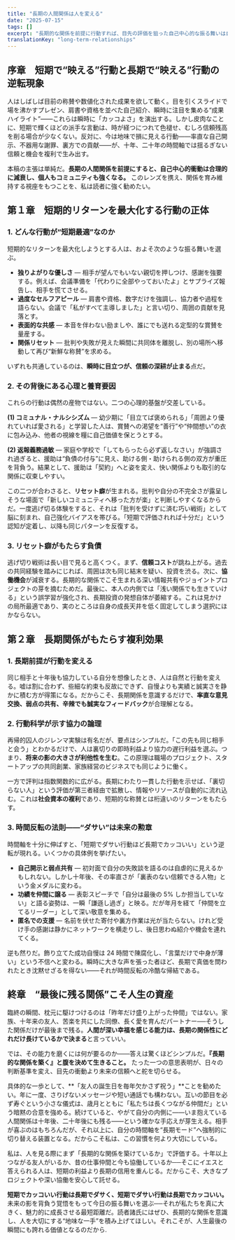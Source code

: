 ```yaml
---
title: "長期の人間関係は人を変える"
date: "2025-07-15"
tags: []
excerpt: "長期的な関係を前提に行動すれば、目先の評価を狙った自己中心的な振る舞いは自然に減り、時間とともに信頼と機会が複利で蓄積される。短期で光る派手さはやがて色褪せる一方、いまは地味に見える誠実さこそが十年後の最大の資産となる。"
translationKey: "long-term-relationships"
---
```


## 序章　短期で“映える”行動と長期で“映える”行動の逆転現象

人はしばしば目前の称賛や数値化された成果を欲して動く。目を引くスライドで場を沸かすプレゼン、肩書や資格を並べた自己紹介、瞬時に注目を集める“成果ハイライト”――これらは瞬時に「カッコよさ」を演出する。しかし皮肉なことに、短期で輝くほどの派手な言動は、時が経つにつれて色褪せ、むしろ信頼残高を削る場合が少なくない。反対に、今は地味で損に見える行動――率直な自己開示、不器用な謝罪、裏方での貢献――が、十年、二十年の時間軸では揺るぎない信頼と機会を複利で生み出す。

本稿の主張は単純だ。**長期の人間関係を前提にすると、自己中心的衝動は合理的に減衰し、個人もコミュニティも強くなる。** このレンズを携え、関係を育み維持する視座をもつことを、私は読者に強く勧めたい。


## 第１章　短期的リターンを最大化する行動の正体

### 1. どんな行動が“短期最適”なのか

短期的なリターンを最大化しようとする人は、およそ次のような振る舞いを選ぶ。

* **独りよがりな優しさ** ― 相手が望んでもいない親切を押しつけ、感謝を強要する。例えば、会議準備を「代わりに全部やっておいたよ」とサプライズ報告し、相手を慌てさせる。
* **過度なセルフアピール** ― 肩書や資格、数字だけを強調し、協力者や過程を語らない。会議で「私がすべて主導しました」と言い切り、周囲の貢献を見落とす。
* **表面的な共感** ― 本音を伴わない励ましや、誰にでも送れる定型的な賞賛を量産する。
* **関係リセット** ― 批判や失敗が見えた瞬間に共同体を離脱し、別の場所へ移動して再び“新鮮な称賛”を求める。

いずれも共通しているのは、**瞬時に目立つが、信頼の深耕が止まる**点だ。

### 2. その背後にある心理と養育要因

これらの行動は偶然の産物ではない。二つの心理的基盤が交差している。

**(1) コミュナル・ナルシシズム** ― 幼少期に「目立てば褒められる」「周囲より優れていれば愛される」と学習した人は、賞賛への渇望を“善行”や“仲間想い”の衣に包み込み、他者の視線を糧に自己価値を保とうとする。

**(2) 返報義務過敏** ― 家庭や学校で「してもらったら必ず返しなさい」が強調され過ぎると、援助は“負債の付与”に見え、助ける側・助けられる側の双方が重圧を背負う。結果として、援助は「契約」へと姿を変え、快い関係よりも取引的な関係に収束しやすい。

この二つが合わさると、**リセット癖**が生まれる。批判や自分の不完全さが露呈しそうな場面で「新しいコミュニティへ移った方が楽」と判断しやすくなるからだ。一度逃げ切る体験をすると、それは「批判を受けずに済む巧い戦術」として脳に刻まれ、自己強化バイアスを帯びる。「短期で評価されれば十分だ」という認知が定着し、以降も同じパターンを反復する。

### 3. リセット癖がもたらす負債

逃げ切り戦術は長い目で見ると高くつく。まず、**信頼コスト**が跳ね上がる。過去の共同経験を踏みにじれば、周囲は次も同じ結末を疑い、投資を渋る。次に、**協働機会**が減衰する。長期的な関係でこそ生まれる深い情報共有やジョイントプロジェクトの芽を摘むためだ。最後に、本人の内側では「浅い関係でも生きていける」という誤学習が強化され、長期投資の発想自体が萎縮する。これは見かけの局所最適であり、実のところは自身の成長天井を低く固定してしまう選択にほかならない。


## 第２章　長期関係がもたらす複利効果

### 1. 長期前提が行動を変える

同じ相手と十年後も協力している自分を想像したとき、人は自然と行動を変える。嘘は割に合わず、些細な約束も反故にできず、自慢よりも実績と誠実さを静かに積む方が得策になる。だからこそ、長期関係を意識するだけで、**率直な意見交換、弱点の共有、辛辣でも誠実なフィードバック**が合理解となる。

### 2. 行動科学が示す協力の論理

再帰的囚人のジレンマ実験は有名だが、要点はシンプルだ。「この先も同じ相手と会う」とわかるだけで、人は裏切りの即時利益より協力の遅行利益を選ぶ。つまり、**将来の影の大きさが利他性を生む**。この原理は職場のプロジェクト、スタートアップの共同創業、家族経営のビジネスでも同じように働く。

一方で評判は指数関数的に広がる。長期にわたり一貫した行動を示せば、「裏切らない人」という評価が第三者経由で拡散し、情報やリソースが自動的に流れ込む。これは**社会資本の複利**であり、短期的な称賛とは桁違いのリターンをもたらす。

### 3. 時間反転の法則――“ダサい”は未来の勲章

時間軸を十分に伸ばすと、「短期でダサい行動ほど長期でカッコいい」という逆転が現れる。いくつかの具体例を挙げたい。

* **自己開示と弱点共有** ― 初対面で自分の失敗談を語るのは自虐的に見えるかもしれない。しかし十年後、その率直さが「裏表のない信頼できる人物」という金メダルに変わる。
* **功績を仲間に譲る** ― 表彰スピーチで「自分は最後の 5% しか担当していない」と語る姿勢は、一瞬「謙遜し過ぎ」と映る。だが年月を経て「仲間を立てるリーダー」として深い敬意を集める。
* **匿名での支援** ― 名前を伏せた寄付や裏方作業は光が当たらない。けれど受け手の感謝は静かにネットワークを横走りし、後日思わぬ紹介や機会を連れてくる。

逆も然りだ。飾り立てた成功自慢は 24 時間で陳腐化し、「言葉だけで中身が薄い」という不信へと変わる。瞬時に大きな声を張った者ほど、長期で真価を問われたとき沈黙せざるを得ない――それが時間反転の冷酷な帰結である。


## 終章　“最後に残る関係”こそ人生の資産

臨終の瞬間、枕元に駆けつけるのは「昨年だけ盛り上がった仲間」ではない。家族、十年来の友人、苦楽を共にした同僚、長く愛を育んだパートナー──そうした関係だけが最後まで残る。**人間が深い幸福を感じる能力は、長期の関係性にどれだけ長けているかで決まる**と言っていい。

では、その能力を磨くには何が要るのか――答えは驚くほどシンプルだ。**『長期的な関係を築く』と腹を決めて生きること。** たった一つの意思表明が、日々の判断基準を変え、目先の衝動より未来の信頼へと舵を切らせる。

具体的な一歩として、\*\*「友人の誕生日を毎年欠かさず祝う」\*\*ことを勧めたい。年に一度、さりげないメッセージや短い通話でも構わない。互いの節目を必ず寿ぐという小さな儀式は、歳月とともに「私たちは長くつながる仲間だ」という暗黙の合意を強める。続けていると、やがて自分の内側に――いま抱えている人間関係は十年後、二十年後にも残る――という確かな手応えが芽生える。相手が喜ぶのはもちろんだが、それ以上に、自分の時間軸を“長期モード”へ強制的に切り替える装置となる。だからこそ私は、この習慣を何より大切にしている。

私は、人を見る際にまず「長期的な関係を築けているか」で評価する。十年以上つながる友人がいるか、昔の仕事仲間と今も協働しているか──そこにイエスと答えられる人は、短期の利益より長期の信用を重んじる。だからこそ、大きなプロジェクトや深い協働を安心して託せる。

**短期でカッコいい行動は長期でダサく、短期でダサい行動は長期でカッコいい。** 未来の影を背負う覚悟をもって今日の振る舞いを選ぶ──それが私たちを真に大きく、魅力的に成長させる最短距離だ。読者諸氏にはぜひ、長期的な関係を意識し、人を大切にする“地味な一手”を積み上げてほしい。それこそが、人生最後の瞬間にも誇れる価値となるのだから.
